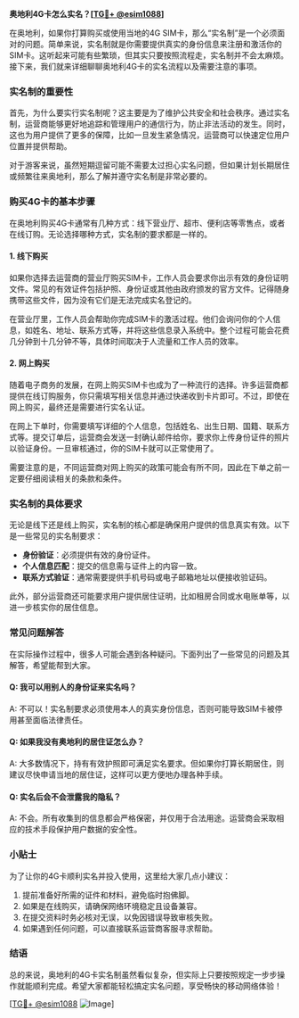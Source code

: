 **奥地利4G卡怎么实名？[[TG💪+ @esim1088](https://t.me/s/esim1088)]**

在奥地利，如果你打算购买或使用当地的4G SIM卡，那么“实名制”是一个必须面对的问题。简单来说，实名制就是你需要提供真实的身份信息来注册和激活你的SIM卡。这听起来可能有些繁琐，但其实只要按照流程走，实名制并不会太麻烦。接下来，我们就来详细聊聊奥地利4G卡的实名流程以及需要注意的事项。

### 实名制的重要性

首先，为什么要实行实名制呢？这主要是为了维护公共安全和社会秩序。通过实名制，运营商能够更好地追踪和管理用户的通信行为，防止非法活动的发生。同时，这也为用户提供了更多的保障，比如一旦发生紧急情况，运营商可以快速定位用户位置并提供帮助。

对于游客来说，虽然短期逗留可能不需要太过担心实名问题，但如果计划长期居住或频繁往来奥地利，那么了解并遵守实名制是非常必要的。

### 购买4G卡的基本步骤

在奥地利购买4G卡通常有几种方式：线下营业厅、超市、便利店等零售点，或者在线订购。无论选择哪种方式，实名制的要求都是一样的。

#### 1. 线下购买

如果你选择去运营商的营业厅购买SIM卡，工作人员会要求你出示有效的身份证明文件。常见的有效证件包括护照、身份证或其他由政府颁发的官方文件。记得随身携带这些文件，因为没有它们是无法完成实名登记的。

在营业厅里，工作人员会帮助你完成SIM卡的激活过程。他们会询问你的个人信息，如姓名、地址、联系方式等，并将这些信息录入系统中。整个过程可能会花费几分钟到十几分钟不等，具体时间取决于人流量和工作人员的效率。

#### 2. 网上购买

随着电子商务的发展，在网上购买SIM卡也成为了一种流行的选择。许多运营商都提供在线订购服务，你只需填写相关信息并通过快递收到卡片即可。不过，即使在网上购买，最终还是需要进行实名认证。

在网上下单时，你需要填写详细的个人信息，包括姓名、出生日期、国籍、联系方式等。提交订单后，运营商会发送一封确认邮件给你，要求你上传身份证件的照片以验证身份。一旦审核通过，你的SIM卡就可以正常使用了。

需要注意的是，不同运营商对网上购买的政策可能会有所不同，因此在下单之前一定要仔细阅读相关的条款和条件。

### 实名制的具体要求

无论是线下还是线上购买，实名制的核心都是确保用户提供的信息真实有效。以下是一些常见的实名制要求：

- **身份验证**：必须提供有效的身份证件。
- **个人信息匹配**：提交的信息需与证件上的内容一致。
- **联系方式验证**：通常需要提供手机号码或电子邮箱地址以便接收验证码。

此外，部分运营商还可能要求用户提供居住证明，比如租房合同或水电账单等，以进一步核实你的居住信息。

### 常见问题解答

在实际操作过程中，很多人可能会遇到各种疑问。下面列出了一些常见的问题及其解答，希望能帮到大家。

#### Q: 我可以用别人的身份证来实名吗？

A: 不可以！实名制要求必须使用本人的真实身份信息，否则可能导致SIM卡被停用甚至面临法律责任。

#### Q: 如果我没有奥地利的居住证怎么办？

A: 大多数情况下，持有有效护照即可满足实名要求。但如果你打算长期居住，则建议尽快申请当地的居住证，这样可以更方便地办理各种手续。

#### Q: 实名后会不会泄露我的隐私？

A: 不会。所有收集到的信息都会严格保密，并仅用于合法用途。运营商会采取相应的技术手段保护用户数据的安全性。

### 小贴士

为了让你的4G卡顺利实名并投入使用，这里给大家几点小建议：

1. 提前准备好所需的证件和材料，避免临时抱佛脚。
2. 如果是在线购买，请确保网络环境稳定且设备兼容。
3. 在提交资料时务必核对无误，以免因错误导致审核失败。
4. 如果遇到任何问题，可以直接联系运营商客服寻求帮助。

### 结语

总的来说，奥地利的4G卡实名制虽然看似复杂，但实际上只要按照规定一步步操作就能顺利完成。希望大家都能轻松搞定实名问题，享受畅快的移动网络体验！

[[TG💪+ @esim1088](https://t.me/s/esim1088) ![Image](https://i.postimg.cc/4NQfJmqS/Snipaste-2025-05-13-00-14-12.png)]